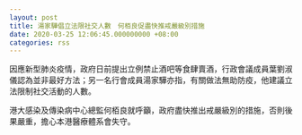 ```yaml
---
layout: post
title: 湯家驊倡立法限社交人數　何栢良促盡快推戒嚴級別措施
date: 2020-03-25 12:06:45.000000000 +08:00
categories: rss
---
```


因應新型肺炎疫情，政府日前提出立例禁止酒吧等食肆賣酒，行政會議成員葉劉淑儀認為並非最好方法；另一名行會成員湯家驊亦指，有關做法無助防疫，他建議立法限制社交活動的人數。

港大感染及傳染病中心總監何栢良就呼籲，政府盡快推出戒嚴級別的措施，否則後果嚴重，擔心本港醫療體系會失守。

